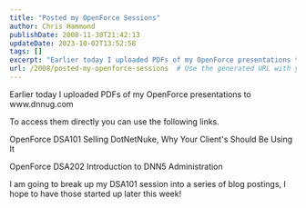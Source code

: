 ```yaml
---
title: "Posted my OpenForce Sessions"
author: Chris Hammond
publishDate: 2008-11-30T21:42:13
updateDate: 2023-10-02T13:52:58
tags: []
excerpt: "Earlier today I uploaded PDFs of my OpenForce presentations to www.dnnug.com  To access them directly you can use the following links.  OpenForce DSA101 Selling DotNetNuke, Why Your Client&#39;s Should Be Using It  OpenForce DSA202 Introduction to DNN5 Administration  I am going to break up my DSA101 session into a series of blog postings, I hope to have those started up later this week! "
url: /2008/posted-my-openforce-sessions  # Use the generated URL with year
---
```

<p>Earlier today I uploaded PDFs of my OpenForce presentations to www.dnnug.com</p>  <p>To access them directly you can use the following links.</p>  <p>OpenForce DSA101 Selling DotNetNuke, Why Your Client&#39;s Should Be Using It</p>  <p>OpenForce DSA202 Introduction to DNN5 Administration</p>  <p>I am going to break up my DSA101 session into a series of blog postings, I hope to have those started up later this week!</p> 
